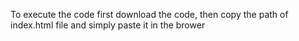 To execute the code first download the code, then copy the path of index.html file and simply paste it in the brower 
